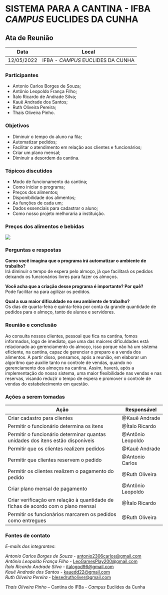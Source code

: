 # SISTEMA PARA A CANTINA - IFBA _CAMPUS_ EUCLIDES DA CUNHA


## Ata de Reunião

| Data       | Local        |
| ---------- | ------------ |
| 12/05/2022 | IFBA - _CAMPUS_ EUCLIDES DA CUNHA|


### Participantes
* Antonio Carlos Borges de Souza;
* Antônio Leopoldo França Filho;
* Ítalo Ricardo de Andrade Silva;
* Kauê Andrade dos Santos;
* Ruth Oliveira Pereira;
* Thais Oliveira Pinho.

### Objetivos
* Diminuir o tempo do aluno na fila;
* Automatizar pedidos;
* Facilitar o atendimento em relação aos clientes e funcionários;
* Criar um plano mensal;
* Diminuir a desordem da cantina.

### Tópicos discutidos
* Modo de funcionamento da cantina;
* Como iniciar o programa;
* Preços dos alimentos;
* Disponibilidade dos alimentos;
* As funções de cada um;
* Dados essenciais para cadastrar o aluno;
* Como nosso projeto melhoraria a instituição.

### Preços dos alimentos e bebidas

![](https://i.imgur.com/ivm12rp.png)

### Perguntas e respostas

**Como você imagina que o programa irá automatizar o ambiente de trabalho?**  </br> Irá diminuir o tempo de espera pelo almoço, já que facilitará os pedidos deixando os funcionários livres para fazer os almoços. 

**Você acha que a criação desse  programa é importante? Por quê?** </br> Pode facilitar na para agilizar os pedidos.

**Qual a sua maior dificuldade no seu ambiente de trabalho?** </br> Os dias de quarta-feira e quinta-feira por conta da grande quantidade de pedidos para o almoço, tanto de alunos e servidores.

### Reunião e conclusão

Ao consulta nossos clientes, pessoal que fica na cantina, fomos informados, logo de imediato, que uma das maiores dificuldades está relacionado ao gerenciamento do almoço, isso porque não há um sistema eficiente, na cantina, capaz de gerenciar o preparo e a venda dos alimentos. A partir disso, pensamos, após a reunião, em elaborar um algoritmo que auxilie tanto no controle de vendas, quando no gerenciamento dos almoços na cantina. Assim, haverá, após a implementação do nosso sistema, uma maior flexibilidade nas vendas e nas reservas, visando reduzir o tempo de espera e promover o controle de vendas do estabelecimento em questão.

### Ações a serem tomadas
| Ação                                      | Responsável  |
| ----------------------------------------- | ------------ |
| Criar cadastro para clientes              | @Kauê Andrade|
| Permitir o funcionário determina os itens | @Ítalo Ricardo|
| Permitir o funcionário determinar quantas unidades dos itens estão disponíveis| @Antônio Leopoldo|
| Permitir que os clientes realizem pedidos | @Kauê Andrade   |
| Permitir que clientes reservem o pedido| @Antonio Carlos   |
| Permitir os clientes realizem o pagamento do pedido| @Ruth Oliveira   |
| Criar plano mensal de pagamento| @Antônio Leopoldo   |
| Criar verificação em relação à quantidade de fichas de acordo com o plano mensal| @Ítalo Ricardo  |
| Permitir os funcionários marcarem os pedidos como entregues| @Ruth Oliveira   |


### Fontes de contato 
 
_E-mails dos integrantes_: 

*Antonio Carlos Borges de Souza* - antonio2306carlos@gmail.com </br>
*Antônio Leopoldo França Filho* - LeoGamesPlay200@gmail.com </br>
*Ítalo Ricardo Andrade Silva* - italogod96@gmail.com </br>
*Kauê Andrade dos Santos* - kauedd22@gmail.com </br>
*Ruth Oliveira Pereira* - blesedrutholiver@gmail.com </br>

*Thais Oliveira Pinho* – Cantina do IFBa - _Campus_ Euclides da Cunha 
